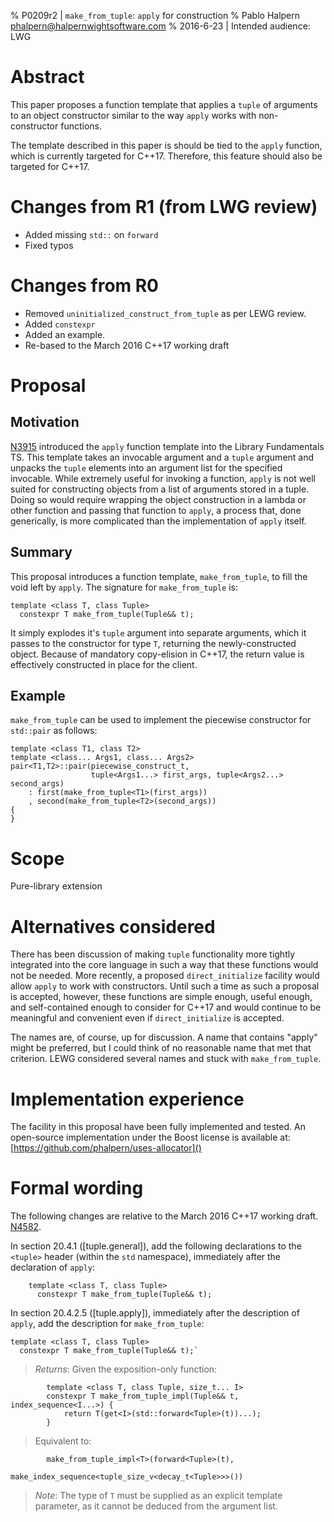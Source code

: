 % P0209r2 | `make_from_tuple`: `apply` for construction
% Pablo Halpern <phalpern@halpernwightsoftware.com>
% 2016-6-23 | Intended audience: LWG

Abstract
========
This paper proposes a function template that applies a `tuple` of arguments to
an object constructor similar to the way `apply` works with non-constructor
functions.

The template described in this paper is should be tied to the `apply`
function, which is currently targeted for C++17.  Therefore, this feature
should also be targeted for C++17.

Changes from R1 (from LWG review)
=================================
 * Added missing `std::` on `forward`
 * Fixed typos

Changes from R0
===============
 * Removed `uninitialized_construct_from_tuple` as per LEWG review.
 * Added `constexpr`
 * Added an example.
 * Re-based to the March 2016 C++17 working draft

Proposal
========

Motivation
----------

[N3915](http://www.open-std.org/jtc1/sc22/wg21/docs/papers/2014/n3915.pdf)
introduced the `apply` function template into the Library Fundamentals
TS. This template takes an invocable argument and a `tuple` argument and
unpacks the `tuple` elements into an argument list for the specified
invocable.  While extremely useful for invoking a function, `apply` is not
well suited for constructing objects from a list of arguments stored in a
tuple.  Doing so would require wrapping the object construction in a lambda or
other function and passing that function to `apply`, a process that, done
generically, is more complicated than the implementation of `apply` itself.

Summary
-------

This proposal introduces a function template, `make_from_tuple`, to fill the
void left by `apply`. The signature for `make_from_tuple` is:

    template <class T, class Tuple>
      constexpr T make_from_tuple(Tuple&& t);

It simply explodes it's `tuple` argument into separate arguments, which it
passes to the constructor for type `T`, returning the newly-constructed
object. Because of mandatory copy-elision in C++17, the return value is
effectively constructed in place for the client.

Example
-------
`make_from_tuple` can be used to implement the piecewise constructor for
`std::pair` as follows:

    template <class T1, class T2>
    template <class... Args1, class... Args2>
    pair<T1,T2>::pair(piecewise_construct_t,
                      tuple<Args1...> first_args, tuple<Args2...> second_args)
        : first(make_from_tuple<T1>(first_args))
        , second(make_from_tuple<T2>(second_args))
    {
    }

Scope
=====
Pure-library extension

Alternatives considered
=======================
There has been discussion of making `tuple` functionality more tightly
integrated into the core language in such a way that these functions would not
be needed. More recently, a proposed `direct_initialize` facility would allow
`apply` to work with constructors.  Until such a time as such a proposal is
accepted, however, these functions are simple enough, useful enough, and
self-contained enough to consider for C++17 and would continue to be
meaningful and convenient even if `direct_initialize` is accepted.

The names are, of course, up for discussion. A name that contains "apply"
might be preferred, but I could think of no reasonable name that met that
criterion.  LEWG considered several names and stuck with `make_from_tuple`.

Implementation experience
=========================
The facility in this proposal have been fully implemented and tested.  An
open-source implementation under the Boost license is available at:
[https://github.com/phalpern/uses-allocator]()

Formal wording
==============

The following changes are relative to the March 2016 C++17 working draft.
[N4582](http://www.open-std.org/JTC1/SC22/WG21/docs/papers/2015/n4582.pdf).

In section 20.4.1 ([tuple.general]), add the following declarations to the
`<tuple>` header (within the `std` namespace), immediately after the
declaration of `apply`:

        template <class T, class Tuple>
          constexpr T make_from_tuple(Tuple&& t);

In section 20.4.2.5 ([tuple.apply]), immediately after the description of
`apply`, add the description for `make_from_tuple`:

    template <class T, class Tuple>
      constexpr T make_from_tuple(Tuple&& t);`

> _Returns_: Given the exposition-only function:

            template <class T, class Tuple, size_t... I>
            constexpr T make_from_tuple_impl(Tuple&& t, index_sequence<I...>) {
                return T(get<I>(std::forward<Tuple>(t))...);
            }

> Equivalent to:

            make_from_tuple_impl<T>(forward<Tuple>(t),
                                    make_index_sequence<tuple_size_v<decay_t<Tuple>>>())

> _Note_: The type of `T` must be supplied as an explicit template parameter,
> as it cannot be deduced from the argument list.

